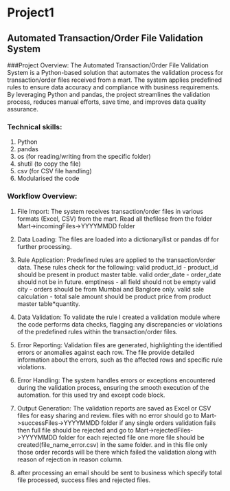 # Project1

## Automated Transaction/Order File Validation System

###Project Overview:
The Automated Transaction/Order File Validation System is a Python-based solution that automates the validation process for transaction/order files received from a mart. The system applies predefined rules to ensure data accuracy and compliance with business requirements. By leveraging Python and pandas, the project streamlines the validation process, reduces manual efforts, save time, and improves data quality assurance.

### Technical skills:
1. Python
2. pandas
3. os (for reading/writing from the specific folder)
4. shutil (to copy the file) 
5. csv (for CSV file handling)
6. Modularised the code 

### Workflow Overview:
1. File Import: The system receives transaction/order files in various formats (Excel, CSV) from the mart.
   Read all thefilese from the folder Mart->incomingFiles->YYYYMMDD folder
2. Data Loading: The files are loaded into a dictionary/list or pandas df for further processing.
3. Rule Application: Predefined rules are applied to the transaction/order data. These rules check for the following: 
   valid product_id - product_id should be present in product master table.
   valid order_date - order_date should not be in future.
   emptiness - all field should not be empty
   valid city - orders should be from Mumbai and Banglore only.
   valid sale calculation - total sale amount should be product price from product master table*quantity.
     
4. Data Validation: To validate the rule I created a validation module where the code performs data checks, flagging any discrepancies or violations of the predefined rules within the transaction/order files.
5. Error Reporting: Validation files are generated, highlighting the identified errors or anomalies against each row. The file provide detailed information about the errors, such as the affected rows and specific rule violations.
6. Error Handling: The system handles errors or exceptions encountered during the validation process, ensuring the smooth execution of the automation. for this used try and except code block.
7. Output Generation: The validation reports are saved as Excel or CSV files for easy sharing and review.
   files with no error should go to Mart->successFiles->YYYYMMDD folder
   if any single orders validation fails then full file should be rejected and go to Mart->rejectedFiles->YYYYMMDD folder
   for each rejected file one more file should be created(file_name_error.csv) in the same folder. and in this file only those order 
   records will be there which failed the validation along with reason of rejection in reason column.
8. after processing an email should be sent to business which specify total file processed, success files and rejected files.  




